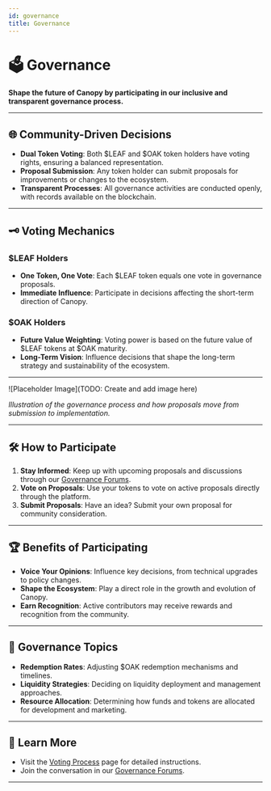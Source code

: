 ```yaml
---
id: governance
title: Governance
---
```


# 🗳️ Governance

**Shape the future of Canopy by participating in our inclusive and transparent governance process.**

---

## 🌐 **Community-Driven Decisions**

- **Dual Token Voting**: Both $LEAF and $OAK token holders have voting rights, ensuring a balanced representation.
- **Proposal Submission**: Any token holder can submit proposals for improvements or changes to the ecosystem.
- **Transparent Processes**: All governance activities are conducted openly, with records available on the blockchain.

---

## 🗝️ **Voting Mechanics**

### **$LEAF Holders**

- **One Token, One Vote**: Each $LEAF token equals one vote in governance proposals.
- **Immediate Influence**: Participate in decisions affecting the short-term direction of Canopy.

### **$OAK Holders**

- **Future Value Weighting**: Voting power is based on the future value of $LEAF tokens at $OAK maturity.
- **Long-Term Vision**: Influence decisions that shape the long-term strategy and sustainability of the ecosystem.

---

![Placeholder Image](TODO: Create and add image here)

*Illustration of the governance process and how proposals move from submission to implementation.*

---

## 🛠️ **How to Participate**

1. **Stay Informed**: Keep up with upcoming proposals and discussions through our [Governance Forums](../governance/governance-forums.md).
2. **Vote on Proposals**: Use your tokens to vote on active proposals directly through the platform.
3. **Submit Proposals**: Have an idea? Submit your own proposal for community consideration.

---

## 🏆 **Benefits of Participating**

- **Voice Your Opinions**: Influence key decisions, from technical upgrades to policy changes.
- **Shape the Ecosystem**: Play a direct role in the growth and evolution of Canopy.
- **Earn Recognition**: Active contributors may receive rewards and recognition from the community.

---

## 🤝 **Governance Topics**

- **Redemption Rates**: Adjusting $OAK redemption mechanisms and timelines.
- **Liquidity Strategies**: Deciding on liquidity deployment and management approaches.
- **Resource Allocation**: Determining how funds and tokens are allocated for development and marketing.

---

## 📖 **Learn More**

- Visit the [Voting Process](../governance/voting-process.md) page for detailed instructions.
- Join the conversation in our [Governance Forums](../governance/governance-forums.md).

---
